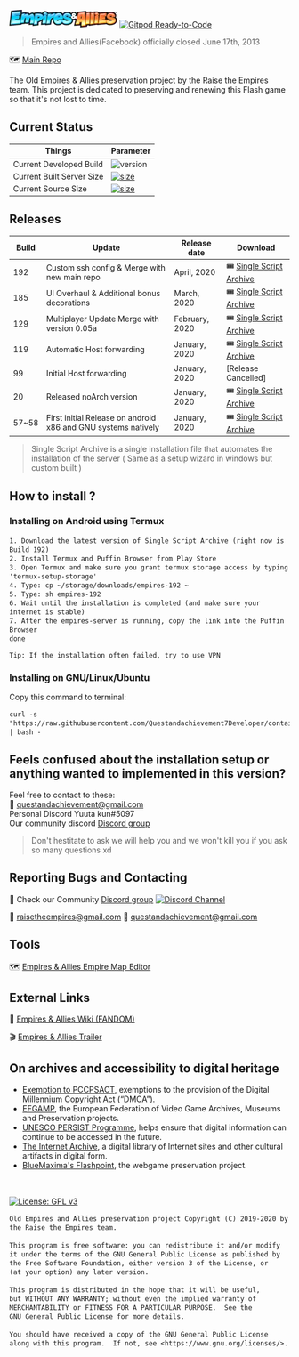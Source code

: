 ![Empires & Allies](empiresservercontainer/raisetheempiresMod-dev/templates/layouts/logo.png "Empires & Allies logo")
[![Gitpod Ready-to-Code](https://img.shields.io/badge/Gitpod-Ready--to--Code-blue?logo=gitpod)](https://gitpod.io/#https://github.com/Questandachievement7Developer/RaiseTheEmpiresPort_Native) 


> Empires and Allies(Facebook) officially closed June 17th, 2013


:world_map: [Main Repo](https://github.com/AcidCaos/raisetheempires)

The Old Empires & Allies preservation project by the Raise the Empires team.
This project is dedicated to preserving and renewing this Flash game so that it's not lost to time.

## Current Status
| Things | Parameter |
| ------- | ------ |
| Current Developed Build | ![version](https://img.shields.io/badge/build-192-blue) |
| Current Built Server Size | [![size](https://img.shields.io/badge/size-282%20MB-brightgreen)](#) |
| Current Source Size | [![size](https://img.shields.io/badge/size-1015%20MB-brightgreen)](#) |


## Releases

| Build | Update | Release date  | Download |
| ------- | ------ | ------------  | -------- |
| 192 | Custom ssh config & Merge with new main repo | April, 2020 | :tickets: [Single Script Archive](https://github.com/Questandachievement7Developer/RaiseTheEmpiresPort_Native/releases/download/Build_192/empires-192) |
| 185   | UI Overhaul & Additional bonus decorations | March, 2020 | :tickets: [Single Script Archive](https://github.com/Questandachievement7Developer/RaiseTheEmpiresPort_Native/releases/download/Build_185/empires-server) |
| 129   | Multiplayer Update Merge with version 0.05a   | February, 2020    | :tickets: [Single Script Archive](http://tiny.cc/RaiseTheEmpires_129) |
| 119   | Automatic Host forwarding           | January, 2020 | :tickets: [Single Script Archive](http://tiny.cc/EALSERVE119) |
| 99  | Initial Host forwarding         | January, 2020    | [Release Cancelled] |
| 20   | Released noArch version     | January, 2020  | :tickets: [Single Script Archive](http://tiny.cc/RaiseTheEmpires29TNoArch) |
| 57~58  | First initial Release on android x86 and GNU systems natively | January, 2020       | :tickets: [Single Script Archive](http://tiny.cc/RaiseTheEmpires2020_01_24) |
> Single Script Archive is a single installation file that automates the installation of the server ( Same as a setup wizard in windows but custom built )

## How to install ?
### Installing on Android using Termux
```
1. Download the latest version of Single Script Archive (right now is Build 192)
2. Install Termux and Puffin Browser from Play Store
3. Open Termux and make sure you grant termux storage access by typing 'termux-setup-storage'
4. Type: cp ~/storage/downloads/empires-192 ~
5. Type: sh empires-192
6. Wait until the installation is completed (and make sure your internet is stable)
7. After the empires-server is running, copy the link into the Puffin Browser
done
```

```
Tip: If the installation often failed, try to use VPN
```

### Installing on GNU/Linux/Ubuntu
Copy this command to terminal:
```
curl -s "https://raw.githubusercontent.com/Questandachievement7Developer/containers_EmpiresandAllies/master/curlRTE0_ubuntu" | bash -
```



## Feels confused about the installation setup or anything wanted to implemented in this version?
Feel free to contact to these: <br>
:email: questandachievement@gmail.com  <br>
Personal Discord Yuuta kun#5097 <br>
Our community discord [Discord group](https://discord.gg/xrNE6Hg)
> Don't hestitate to ask we will help you and we won't kill you if you ask so many questions xd


## Reporting Bugs and Contacting
:speech_balloon: Check our Community [Discord group](https://discord.gg/xrNE6Hg)  [![Discord Channel](https://img.shields.io/discord/536575691563466772?label=)](https://discord.gg/xrNE6Hg)


:email: raisetheempires@gmail.com
:email: questandachievement@gmail.com

## Tools

:world_map: [Empires & Allies Empire Map Editor](https://github.com/AcidCaos/ea-empire-editor)



## External Links
:beginner: [Empires & Allies Wiki (FANDOM)](https://empiresandallies.fandom.com/wiki/Empires_%26_Allies_Wiki/Main_2)

:clapper: [Empires & Allies Trailer](https://www.youtube.com/watch?v=pAdlyz9miqo)

## On archives and accessibility to digital heritage
- [Exemption to PCCPSACT](https://www.federalregister.gov/documents/2018/10/26/2018-23241/exemption-to-prohibition-on-circumvention-of-copyright-protection-systems-for-access-control), exemptions to the provision of the Digital Millennium Copyright Act (“DMCA”).
- [EFGAMP](https://efgamp.eu/), the European Federation of Video Game Archives, Museums and Preservation projects.
- [UNESCO PERSIST Programme](https://unescopersist.org/), helps ensure that digital information can continue to be accessed in the future.
- [The Internet Archive](https://archive.org/), a digital library of Internet sites and other cultural artifacts in digital form.
- [BlueMaxima's Flashpoint](https://bluemaxima.org/flashpoint/), the webgame preservation project.

<br><br>
[![License: GPL v3](https://img.shields.io/badge/License-GPL%20v3-blue)](http://www.gnu.org/licenses/gpl-3.0)
```
Old Empires and Allies preservation project Copyright (C) 2019-2020 by the Raise the Empires team.

This program is free software: you can redistribute it and/or modify
it under the terms of the GNU General Public License as published by
the Free Software Foundation, either version 3 of the License, or
(at your option) any later version.

This program is distributed in the hope that it will be useful,
but WITHOUT ANY WARRANTY; without even the implied warranty of
MERCHANTABILITY or FITNESS FOR A PARTICULAR PURPOSE.  See the
GNU General Public License for more details.

You should have received a copy of the GNU General Public License
along with this program.  If not, see <https://www.gnu.org/licenses/>.
```
